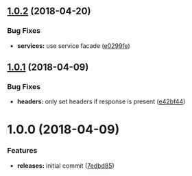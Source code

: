 <a name="1.0.2"></a>
## [1.0.2](https://github.com/hypeJunction/hypeShutdown/compare/1.0.1...1.0.2) (2018-04-20)


### Bug Fixes

* **services:** use service facade ([e0299fe](https://github.com/hypeJunction/hypeShutdown/commit/e0299fe))



<a name="1.0.1"></a>
## [1.0.1](https://github.com/hypeJunction/hypeShutdown/compare/1.0.0...1.0.1) (2018-04-09)


### Bug Fixes

* **headers:** only set headers if response is present ([e42bf44](https://github.com/hypeJunction/hypeShutdown/commit/e42bf44))



<a name="1.0.0"></a>
# 1.0.0 (2018-04-09)


### Features

* **releases:** initial commit ([7edbd85](https://github.com/hypeJunction/hypeShutdown/commit/7edbd85))



